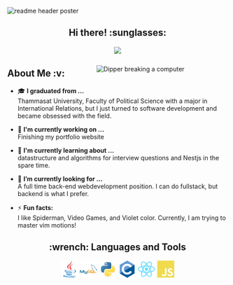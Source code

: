 ![readme header poster](https://github.com/user-attachments/assets/4c38d3d6-b41a-4e22-b173-f5e20605ee96)

<h2 align="center"> Hi there! :sunglasses: </h2>

<h5 align="center">
<a align="center" href="https://www.linkedin.com/in/supavit-wutthiprasertchai-b18632279/" title="LinkedIn Profile"><img width="20" src="https://raw.githubusercontent.com/rahuldkjain/github-profile-readme-generator/master/src/images/icons/Social/linked-in-alt.svg"> </a>
</h5>

<img src="https://media1.tenor.com/m/mlqFlei-k8cAAAAC/dipper-computer.gif" alt="Dipper breaking a computer" align="right" width="300" height="auto" />

<h2> About Me :v:</h2>

- 🎓 <b>I graduated from ... </b></br>
      Thammasat University, Faculty of Political Science with a major in International Relations, but I just turned to software development and became obsessed with the field.
      
- 🧪 <b>I'm currently working on ... </b></br> 
      Finishing my portfolio website
      
- 🧠 <b>I'm currently learning about ... </b></br>
      datastructure and algorithms for interview questions and Nestjs in the spare time.
  
- 🔎 <b>I’m currently looking for ... </b></br>
      A full time back-end webdevelopment position. I can do fullstack, but backend is what I prefer.
  
- ⚡ <b>Fun facts:</b> </br>
      I like Spiderman, Video Games, and Violet color. Currently, I am trying to master vim motions!

<h2 align="center">:wrench: Languages and Tools</h2>
<p align="center"> 
<code><img src="https://raw.githubusercontent.com/devicons/devicon/master/icons/java/java-original.svg" alt="java" width="40" height="40"/></code>
<code><img src="https://raw.githubusercontent.com/devicons/devicon/master/icons/mysql/mysql-original-wordmark.svg" alt="mysql" width="40" height="40"/></code>
<code><img src="https://raw.githubusercontent.com/devicons/devicon/master/icons/python/python-original.svg" alt="python" width="40" height="40"/></code>
<code><img src="https://raw.githubusercontent.com/devicons/devicon/master/icons/c/c-original.svg" alt="c" width="40" height="40"/></code>
<code><img src="https://raw.githubusercontent.com/devicons/devicon/master/icons/react/react-original.svg" alt="opencv" width="40" height="40"/></code>
<code><img src="https://raw.githubusercontent.com/devicons/devicon/master/icons/javascript/javascript-plain.svg" alt="opencv" width="40" height="40"/></code>
</p>


